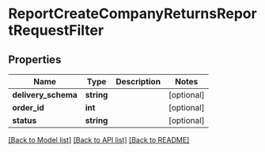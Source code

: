 # ReportCreateCompanyReturnsReportRequestFilter

## Properties
Name | Type | Description | Notes
------------ | ------------- | ------------- | -------------
**delivery_schema** | **string** |  | [optional] 
**order_id** | **int** |  | [optional] 
**status** | **string** |  | [optional] 

[[Back to Model list]](../README.md#documentation-for-models) [[Back to API list]](../README.md#documentation-for-api-endpoints) [[Back to README]](../README.md)


